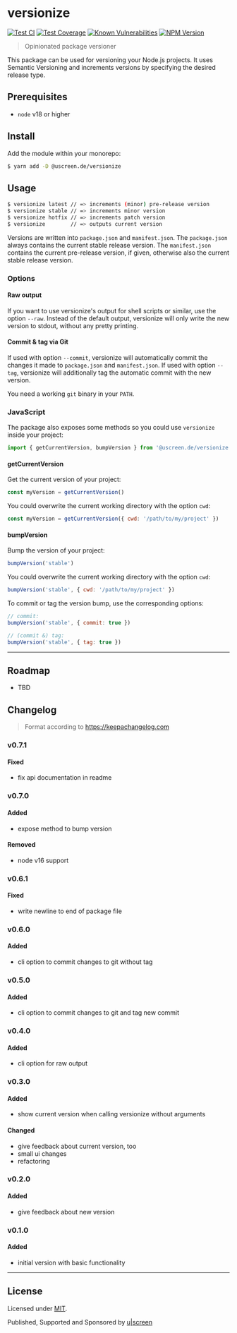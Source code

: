 # versionize

[![Test CI](https://github.com/uscreen/versionize/actions/workflows/main.yml/badge.svg)](https://github.com/uscreen/versionize/actions/workflows/main.yml)
[![Test Coverage](https://coveralls.io/repos/github/uscreen/versionize/badge.svg?branch=main)](https://coveralls.io/github/uscreen/versionize?branch=main)
[![Known Vulnerabilities](https://snyk.io/test/github/uscreen/versionize/badge.svg?targetFile=package.json)](https://snyk.io/test/github/uscreen/versionize?targetFile=package.json)
[![NPM Version](https://badge.fury.io/js/@uscreen.de%2Fversionize.svg)](https://badge.fury.io/js/@uscreen.de%2Fversionize)

> Opinionated package versioner

This package can be used for versioning your Node.js projects. It uses Semantic Versioning and increments versions by specifying the desired release type.

## Prerequisites

- `node` v18 or higher

## Install

Add the module within your monorepo:

```bash
$ yarn add -D @uscreen.de/versionize
```

## Usage

```bash
$ versionize latest // => increments (minor) pre-release version
$ versionize stable // => increments minor version
$ versionize hotfix // => increments patch version
$ versionize        // => outputs current version
```

Versions are written into `package.json` and `manifest.json`. The `package.json` always contains the current stable release version. The `manifest.json` contains the current pre-release version, if given, otherwise also the current stable release version.

### Options

#### Raw output

If you want to use versionize's output for shell scripts or similar, use the option `--raw`. Instead of the default output, versionize will only write the new version to stdout, without any pretty printing.

#### Commit & tag via Git

If used with option `--commit`, versionize will automatically commit the changes it made to `package.json` and `manifest.json`. If used with option `--tag`, versionize will additionally tag the automatic commit with the new version.

You need a working `git` binary in your `PATH`.

### JavaScript

The package also exposes some methods so you could use `versionize` inside your project:

```javascript
import { getCurrentVersion, bumpVersion } from '@uscreen.de/versionize'
```

#### getCurrentVersion

Get the current version of your project:

```javascript
const myVersion = getCurrentVersion()
```

You could overwrite the current working directory with the option `cwd`:

```javascript
const myVersion = getCurrentVersion({ cwd: '/path/to/my/project' })
```

#### bumpVersion

Bump the version of your project:

```javascript
bumpVersion('stable')
```

You could overwrite the current working directory with the option `cwd`:

```javascript
bumpVersion('stable', { cwd: '/path/to/my/project' })
```

To commit or tag the version bump, use the corresponding options:

```javascript
// commit:
bumpVersion('stable', { commit: true })

// (commit &) tag:
bumpVersion('stable', { tag: true })
```

---

## Roadmap

- TBD

## Changelog

> Format according to https://keepachangelog.com

### v0.7.1
#### Fixed
- fix api documentation in readme

### v0.7.0
#### Added
- expose method to bump version

#### Removed
- node v16 support

### v0.6.1
#### Fixed
- write newline to end of package file

### v0.6.0
#### Added
- cli option to commit changes to git without tag

### v0.5.0
#### Added
- cli option to commit changes to git and tag new commit

### v0.4.0
#### Added
- cli option for raw output

### v0.3.0
#### Added
- show current version when calling versionize without arguments

#### Changed
- give feedback about current version, too
- small ui changes
- refactoring

### v0.2.0

#### Added
- give feedback about new version

### v0.1.0

#### Added
- initial version with basic functionality

---

## License

Licensed under [MIT](./LICENSE).

Published, Supported and Sponsored by [u|screen](https://uscreen.de)
